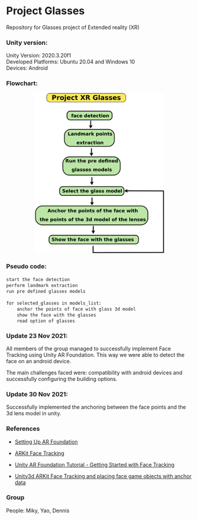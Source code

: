 # Project Glasses

Repository for Glasses project of Extended reality (XR)



### Unity version: 

Unity Version: 2020.3.20f1   
Developed Platforms: Ubuntu 20.04 and Windows 10   
Devices: Android   


### Flowchart: 

<p align="center">
<img src="imgs_/drawing.png" alt="Flowchart" width="350"/>
</p>


### Pseudo code: 

```
start the face detection
perform landmark extraction
run pre defined glasses models

for selected_glasses in models_list:
	anchor the points of face with glass 3d model
	show the face with the glasses
	read option of glasses
```


### Update 23 Nov 2021:

All members of the group managed to successfully implement Face Tracking using Unity AR Foundation. This way we were able to detect the face on an android device. 

The main challenges faced were: compatibility with android devices and successfully configuring the building options. 


### Update 30 Nov 2021:

Successfully implemented the anchoring between the face points and the 3d lens model in unity.



### References

- [Setting Up AR Foundation](https://learn.unity.com/tutorial/setting-up-ar-foundation#5fe2be51edbc2a1f5e69872f)

- [ARKit Face Tracking](https://docs.unity3d.com/Packages/com.unity.xr.arkit-face-tracking@4.1/manual/index.html)

- [Unity AR Foundation Tutorial - Getting Started with Face Tracking](https://www.youtube.com/watch?v=y0L_AdJICEU)

- [Unity3d ARKit Face Tracking and placing face game objects with anchor data
](https://www.youtube.com/watch?v=JQEovMKq2U0)


### Group

People: Miky, Yao, Dennis


